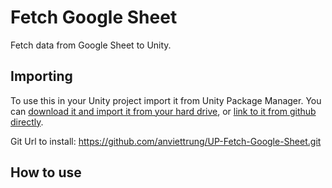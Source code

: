 ﻿# Fetch Google Sheet

Fetch data from Google Sheet to Unity.

## Importing

To use this in your Unity project import it from Unity Package Manager. You can [download it and import it from your hard drive](https://docs.unity3d.com/Manual/upm-ui-local.html), or [link to it from github directly](https://docs.unity3d.com/Manual/upm-ui-giturl.html).

Git Url to install: https://github.com/anviettrung/UP-Fetch-Google-Sheet.git

## How to use




